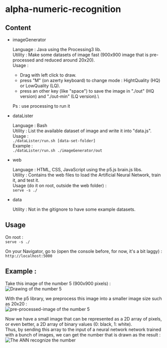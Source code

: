 # alpha-numeric-recognition

## Content

* imageGenerator
  
  Language : Java using the Processing3 lib.\
  Utility : Make some datasets of image fast (900x900 image that is pre-processed and reduced around 20x20).\
  Usage : 
  * Drag with left click to draw.
  * press "M" (on azerty keyboard) to change mode : HightQuality (HQ) or LowQuality (LQ).
  * press an other key (like "space") to save the image in "./out" (HQ version) and "./out-min" (LQ version).\
  
  Ps : use processing to run it

* dataLister
  
  Language : Bash\
  Utility : List the available dataset of image and write it into "data.js".\
  Usage : \
  ```./dataLister/run.sh [data-set-folder]```\
  Example : \
  ```./dataLister/run.sh ./imageGenerator/out```

* web
  
  Language : HTML, CSS, JavaScript using the p5.js brain.js libs.\
  Utility : Contains the web files to load the Artificial Neural Network, train it, and test it.\
  Usage (do it on root, outside the web folder) :\
  ```serve -s ./```

* data
  
  Utility : Not in the gitignore to have some example datasets.

## Usage

On root : \
```serve -s ./```

On your Navigator, go to (open the console before, for now, it's a bit laggy) :\
```http://localhost:5000```

## Example :

Take this image of the number 5 (900x900 pixels) :\
![Drawing of the number 5](./data/numbers_v3/5_2020-6-17-0-16-43-11711.png)

With the p5 library, we preprocess this image into a smaller image size such as 20x20 :\
![pre-processed-image of the number 5](./data/numbers_min_v3/5_2020-6-17-0-16-43-11797.png)

Now we have a small image that can be represented as a 2D array of pixels, or even better, a 2D array of binary values (0: black, 1: white).\
Thus, by sending this array to the input of a neural network network trained with a bunch of images, we can get the number that is drawn as the result :\
![The ANN recognize the number](./results/result.png)

